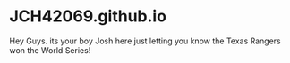 # JCH42069.github.io

Hey Guys. its your boy Josh here just letting you know the Texas Rangers won the World Series!
